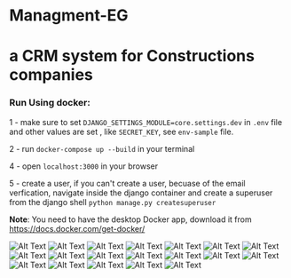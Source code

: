 # Managment-EG
# a CRM system for Constructions companies

### Run Using docker:


1 -  make sure to set `DJANGO_SETTINGS_MODULE=core.settings.dev` in `.env` file and other values are set , like `SECRET_KEY`, see `env-sample` file.

2 - run `docker-compose up --build` in your terminal

4 - open `localhost:3000` in your browser

5 - create a user, if you can't create a user, becuase of the email verfication, navigate inside the django container and create a superuser from the django shell
`python manage.py createsuperuser`

**Note**: You need to have the desktop Docker app, download it from https://docs.docker.com/get-docker/


![Alt Text](/assets/p1.png)
![Alt Text](/assets/p2.png)
![Alt Text](/assets/p3.png)
![Alt Text](/assets/p4.png)
![Alt Text](/assets/p5.png)
![Alt Text](/assets/p6.png)
![Alt Text](/assets/p7.png)
![Alt Text](/assets/p8.png)
![Alt Text](/assets/p9.png)
![Alt Text](/assets/p10.png)
![Alt Text](/assets/p11.png)
![Alt Text](/assets/p12.png)
![Alt Text](/assets/p13.png)
![Alt Text](/assets/p14.png)
![Alt Text](/assets/p15.png)
![Alt Text](/assets/p16.png)
![Alt Text](/assets/p17.png)
![Alt Text](/assets/p18.png)
![Alt Text](/assets/p19.png)


